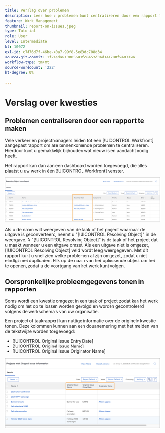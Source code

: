 ```yaml
---
title: Verslag over problemen
description: Leer hoe u problemen kunt centraliseren door een rapport te maken.
feature: Work Management
thumbnail: report-on-issues.jpeg
type: Tutorial
role: User
level: Intermediate
kt: 10072
exl-id: c7d76d7f-46be-40a7-99f8-5e83dc708d34
source-git-commit: 1f7a4da813805691fc0e52d3ad1ea708f9e07a9a
workflow-type: tm+mt
source-wordcount: '222'
ht-degree: 0%

---
```


# Verslag over kwesties

## Problemen centraliseren door een rapport te maken

Vele verkeer en projectmanagers leiden tot een [!UICONTROL Workfront] aangepast rapport om alle binnenkomende problemen te centraliseren. Hierdoor kunt u gemakkelijk bijhouden wat nieuw is en aandacht nodig heeft.

Het rapport kan dan aan een dashboard worden toegevoegd, die alles plaatst u uw werk in één [!UICONTROL Workfront] venster.

![Een afbeelding van de [!UICONTROL Resolving Object] kolom van een uitgifterapport.](assets/18-resolving-object-report.png)

Als u de naam wilt weergeven van de taak of het project waarnaar de uitgave is geconverteerd, neemt u &quot;[!UICONTROL Resolving Object]&quot; in de weergave. A &quot;[!UICONTROL Resolving Object]&quot; is de taak of het project dat u maakt wanneer u een uitgave omzet. Als een uitgave niet is omgezet, [!UICONTROL Resolving Object] veld wordt leeg weergegeven. Met dit rapport kunt u snel zien welke problemen al zijn omgezet, zodat u niet eindigt met duplicaten. Klik op de naam van het oplossende object om het te openen, zodat u de voortgang van het werk kunt volgen.

## Oorspronkelijke probleemgegevens tonen in rapporten

Soms wordt een kwestie omgezet in een taak of project zodat kan het werk nodig om het op te lossen worden gevolgd en worden gecontroleerd volgens de werkschema&#39;s van uw organisatie.

Een project of taakrapport kan nuttige informatie over de originele kwestie tonen. Deze kolommen kunnen aan een douanemening met het melden van de tekstwijze worden toegevoegd:

* [!UICONTROL Original Issue Entry Date]
* [!UICONTROL Original Issue Name]
* [!UICONTROL Original Issue Originator Name]

![Een afbeelding van rapportgegevens voor uitgaven.](assets/19-text-mode-reporting-for-issues.png)

<!-- Need wf one documentation article link below

For the text mode used to create this report, see the article titled View: Display original issue information on task and project list.

-->


<!--  Learn more graphic and documentation article links

* Create and customize views
* Overview of resolving and resolvable objects
* Understanding resolving and resolvable objects

-->
